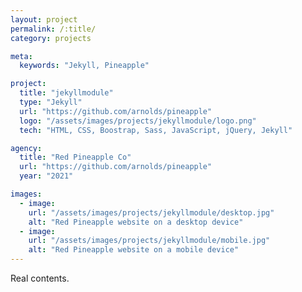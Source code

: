 ```yaml
---
layout: project
permalink: /:title/
category: projects

meta:
  keywords: "Jekyll, Pineapple"

project:
  title: "jekyllmodule"
  type: "Jekyll"
  url: "https://github.com/arnolds/pineapple"
  logo: "/assets/images/projects/jekyllmodule/logo.png"
  tech: "HTML, CSS, Boostrap, Sass, JavaScript, jQuery, Jekyll"

agency:
  title: "Red Pineapple Co"
  url: "https://github.com/arnolds/pineapple"
  year: "2021"

images:
  - image:
    url: "/assets/images/projects/jekyllmodule/desktop.jpg"
    alt: "Red Pineapple website on a desktop device"
  - image:
    url: "/assets/images/projects/jekyllmodule/mobile.jpg"
    alt: "Red Pineapple website on a mobile device"
---
```

<p>Real contents.</p>
